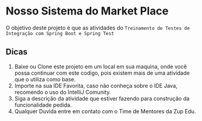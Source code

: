 # Nosso Sistema do Market Place

O objetivo deste projeto é que as atividades do `Treinamento de Testes de Integração com Spring Boot e Spring Test` 

## Dicas

1. Baixe ou Clone este projeto em um local em sua maquina, onde você possa continuar com este codigo, pois existem mais de uma atividade que o utiliza como base.
2. Importe na sua IDE Favorita, caso não conheça sobre o IDE Java, recomendo o uso do IntelliJ Comunity.
3. Siga a descrição da atividade que estiver fazendo para construção da funcionalidade pedida.
4. Qualquer Duvida entre em contato com o Time de Mentores da Zup Edu.